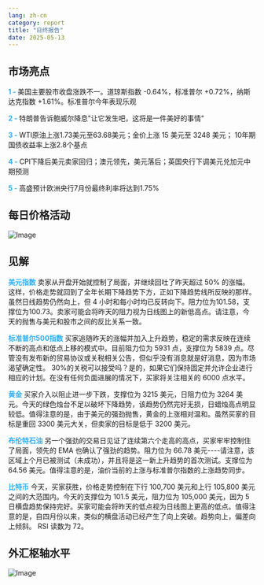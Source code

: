```yaml
---
lang: zh-cn
category: report
title: "日终报告"
date: 2025-05-13
---
```



<h2>市场亮点</h2>
<strong style="color: #2caef7;">1 - </strong> 美国主要股市收盘涨跌不一。道琼斯指数 -0.64%，标准普尔 +0.72%，纳斯达克指数 +1.61%。标准普尔今年表现乐观

<strong style="color: #2caef7;">2 - </strong> 特朗普告诉鲍威尔降息"让它发生吧，这将是一件美好的事情"

<strong style="color: #2caef7;">3 - </strong> WTI原油上涨1.73美元至63.68美元；金价上涨 15 美元至 3248 美元； 10年期国债收益率上涨2.8个基点

<strong style="color: #2caef7;">4 - </strong> CPI下降后美元卖家回归；澳元领先，美元落后；英国央行下调美元兑加元中期预测 

<strong style="color: #2caef7;">5 - </strong> 高盛预计欧洲央行7月份最终利率将达到1.75%



<h2>每日价格活动</h2>
<img src="https://markleighedu.github.io/img/May-2025/13-May-2025/price.jpg" alt="Image"/>

<h2>见解</h2>
<strong style="color: #2caef7;">美元指数</strong> 卖家从开盘开始就控制了局面，并继续回吐了昨天超过 50% 的涨幅。这样，价格走势就回到了全年长期下降趋势下方，正如下降趋势线所反映的那样。虽然日线趋势仍然向上，但 4 小时和每小时均已反转向下。阻力位为101.58，支撑位为100.73。卖家可能会将昨天的阻力视为日线图上的新低高点。请注意，今天的抛售与美元和股市之间的反比关系一致。

<strong style="color: #2caef7;">标准普尔500指数</strong> 买家追随昨天的涨幅并加入上升趋势，稳定的需求反映在连续不断的高点和低点上移的模式中。目前阻力位为 5931 点，支撑位为 5839 点。尽管没有发布新的贸易协议或关税相关公告，但似乎没有消息就是好消息，因为市场渴望确定性。 30%的关税可以接受吗？是的，如果它们保持固定并允许企业进行相应的计划。在没有任何负面进展的情况下，买家将关注相关的 6000 点水平。

<strong style="color: #2caef7;">黄金</strong> 买家介入以阻止进一步下跌，支撑位为 3215 美元，日阻力位为 3264 美元。今天的绿色烛台不足以破坏下降趋势，该趋势仍然完好无损，日蜡烛高点明显较低。值得注意的是，由于美元的强劲抛售，黄金的上涨相对温和。虽然买家的目标是重回 3300 美元大关，但卖家的目标是低于 3200 美元。

<strong style="color: #2caef7;">布伦特石油</strong> 另一个强劲的交易日见证了连续第六个走高的高点，买家牢牢控制住了局面，领先的 EMA 也确认了强劲的趋势。阻力位为 66.78 美元----请注意，该区域上个月已被测试（未成功），并且将是这一新上升趋势的首次测试。支撑位为 64.56 美元。值得注意的是，油价当前的上涨与标准普尔指数的上涨趋势同步。 

<strong style="color: #2caef7;">比特币</strong> 今天，买家获胜，价格走势控制在下行 100,700 美元和上行 105,800 美元之间的大范围内。今天的支撑位为 101.5 美元，阻力位为 105,000 美元，因为 5 日横盘趋势保持完好。买家可能会将昨天的低点视为日线图上更高的低点。值得注意的是，自四月份以来，类似的横盘活动已经产生了向上突破。趋势向上，偏差向上倾斜。 RSI 读数为 72。 



<h2>外汇枢轴水平</h2>
<img src="https://markleighedu.github.io/img/May-2025/13-May-2025/pivot.jpg" alt="Image"/>
